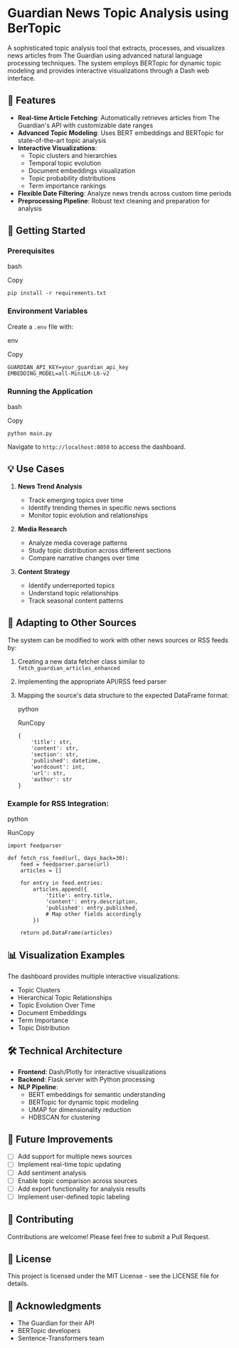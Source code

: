 Guardian News Topic Analysis using BerTopic
============================

A sophisticated topic analysis tool that extracts, processes, and visualizes news articles from The Guardian using advanced natural language processing techniques. The system employs BERTopic for dynamic topic modeling and provides interactive visualizations through a Dash web interface.

🌟 Features
-----------

-   **Real-time Article Fetching**: Automatically retrieves articles from The Guardian's API with customizable date ranges
-   **Advanced Topic Modeling**: Uses BERT embeddings and BERTopic for state-of-the-art topic analysis
-   **Interactive Visualizations**:
    -   Topic clusters and hierarchies
    -   Temporal topic evolution
    -   Document embeddings visualization
    -   Topic probability distributions
    -   Term importance rankings
-   **Flexible Date Filtering**: Analyze news trends across custom time periods
-   **Preprocessing Pipeline**: Robust text cleaning and preparation for analysis

🚀 Getting Started
------------------

### Prerequisites

bash

Copy

```
pip install -r requirements.txt

```

### Environment Variables

Create a `.env` file with:

env

Copy

```
GUARDIAN_API_KEY=your_guardian_api_key
EMBEDDING_MODEL=all-MiniLM-L6-v2

```

### Running the Application

bash

Copy

```
python main.py

```

Navigate to `http://localhost:8050` to access the dashboard.

💡 Use Cases
------------

1.  **News Trend Analysis**

    -   Track emerging topics over time
    -   Identify trending themes in specific news sections
    -   Monitor topic evolution and relationships
2.  **Media Research**

    -   Analyze media coverage patterns
    -   Study topic distribution across different sections
    -   Compare narrative changes over time
3.  **Content Strategy**

    -   Identify underreported topics
    -   Understand topic relationships
    -   Track seasonal content patterns

🔄 Adapting to Other Sources
----------------------------

The system can be modified to work with other news sources or RSS feeds by:

1.  Creating a new data fetcher class similar to `fetch_guardian_articles_enhanced`
2.  Implementing the appropriate API/RSS feed parser
3.  Mapping the source's data structure to the expected DataFrame format:

    python

    RunCopy

    ```
    {
        'title': str,
        'content': str,
        'section': str,
        'published': datetime,
        'wordcount': int,
        'url': str,
        'author': str
    }

    ```

### Example for RSS Integration:

python

RunCopy

```
import feedparser

def fetch_rss_feed(url, days_back=30):
    feed = feedparser.parse(url)
    articles = []

    for entry in feed.entries:
        articles.append({
            'title': entry.title,
            'content': entry.description,
            'published': entry.published,
            # Map other fields accordingly
        })

    return pd.DataFrame(articles)

```

📊 Visualization Examples
-------------------------

The dashboard provides multiple interactive visualizations:

-   Topic Clusters
-   Hierarchical Topic Relationships
-   Topic Evolution Over Time
-   Document Embeddings
-   Term Importance
-   Topic Distribution

🛠 Technical Architecture
-------------------------

-   **Frontend**: Dash/Plotly for interactive visualizations
-   **Backend**: Flask server with Python processing
-   **NLP Pipeline**:
    -   BERT embeddings for semantic understanding
    -   BERTopic for dynamic topic modeling
    -   UMAP for dimensionality reduction
    -   HDBSCAN for clustering

📝 Future Improvements
----------------------

-   [ ]  Add support for multiple news sources
-   [ ]  Implement real-time topic updating
-   [ ]  Add sentiment analysis
-   [ ]  Enable topic comparison across sources
-   [ ]  Add export functionality for analysis results
-   [ ]  Implement user-defined topic labeling

🤝 Contributing
---------------

Contributions are welcome! Please feel free to submit a Pull Request.

📄 License
----------

This project is licensed under the MIT License - see the LICENSE file for details.

🙏 Acknowledgments
------------------

-   The Guardian for their API
-   BERTopic developers
-   Sentence-Transformers team
